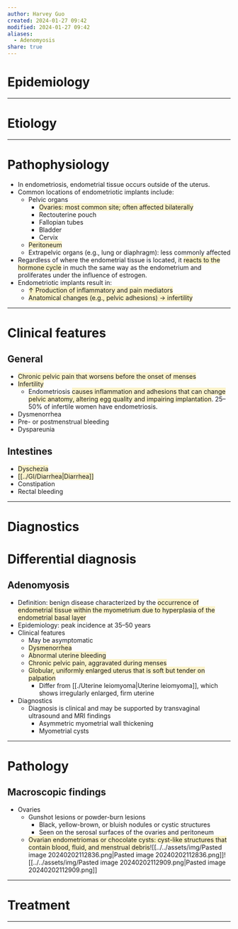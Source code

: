 ```yaml
---
author: Harvey Guo
created: 2024-01-27 09:42
modified: 2024-01-27 09:42
aliases:
  - Adenomyosis
share: true
---
```

# Epidemiology


---
# Etiology


---
# Pathophysiology
- In endometriosis, endometrial tissue occurs outside of the uterus.
- Common locations of endometriotic implants include:
	- Pelvic organs
		- <span style="background:rgba(240, 200, 0, 0.2)">Ovaries: most common site; often affected bilaterally</span>
		- Rectouterine pouch
		- Fallopian tubes
		- Bladder
		- Cervix
	- <span style="background:rgba(240, 200, 0, 0.2)">Peritoneum</span>
	- Extrapelvic organs (e.g., lung or diaphragm): less commonly affected 
- Regardless of where the endometrial tissue is located, it <span style="background:rgba(240, 200, 0, 0.2)">reacts to the hormone cycle</span> in much the same way as the endometrium and proliferates under the influence of estrogen.
- Endometriotic implants result in:
	- <span style="background:rgba(240, 200, 0, 0.2)">↑ Production of inflammatory and pain mediators</span>
	- <span style="background:rgba(240, 200, 0, 0.2)">Anatomical changes (e.g., pelvic adhesions) → infertility</span>

---
# Clinical features
## General
- <span style="background:rgba(240, 200, 0, 0.2)">Chronic pelvic pain that worsens before the onset of menses</span>
- <span style="background:rgba(240, 200, 0, 0.2)">Infertility</span>
	- Endometriosis <span style="background:rgba(240, 200, 0, 0.2)">causes inflammation and adhesions that can change pelvic anatomy, altering egg quality and impairing implantation</span>. 25–50% of infertile women have endometriosis.
- Dysmenorrhea
- Pre- or postmenstrual bleeding
- Dyspareunia
## Intestines
- <span style="background:rgba(240, 200, 0, 0.2)">Dyschezia</span>
- <span style="background:rgba(240, 200, 0, 0.2)">[[../GI/Diarrhea|Diarrhea]]</span>
- Constipation
- Rectal bleeding


---
# Diagnostics

# Differential diagnosis
## Adenomyosis
- Definition: benign disease characterized by the <span style="background:rgba(240, 200, 0, 0.2)">occurrence of endometrial tissue within the myometrium due to hyperplasia of the endometrial basal layer</span>
- Epidemiology: peak incidence at 35–50 years
- Clinical features
	- May be asymptomatic 
	- <span style="background:rgba(240, 200, 0, 0.2)">Dysmenorrhea</span>
	- <span style="background:rgba(240, 200, 0, 0.2)">Abnormal uterine bleeding</span>
	- <span style="background:rgba(240, 200, 0, 0.2)">Chronic pelvic pain, aggravated during menses</span>
	- <span style="background:rgba(240, 200, 0, 0.2)">Globular, uniformly enlarged uterus that is soft but tender on palpation</span>
		- Differ from [[./Uterine leiomyoma|Uterine leiomyoma]], which shows irregularly enlarged, firm uterine
- Diagnostics
	- Diagnosis is clinical and may be supported by transvaginal ultrasound and MRI findings
		- Asymmetric myometrial wall thickening 
		- Myometrial cysts

---
# Pathology
## Macroscopic findings
- Ovaries
	- Gunshot lesions or powder-burn lesions
		- Black, yellow-brown, or bluish nodules or cystic structures
		- Seen on the serosal surfaces of the ovaries and peritoneum
	- <span style="background:rgba(240, 200, 0, 0.2)">Ovarian endometriomas or chocolate cysts: cyst-like structures that contain blood, fluid, and menstrual debris</span>![[../../assets/img/Pasted image 20240202112836.png|Pasted image 20240202112836.png]]![[../../assets/img/Pasted image 20240202112909.png|Pasted image 20240202112909.png]]


---
# Treatment


---
